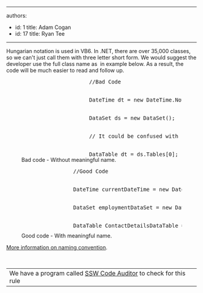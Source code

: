 

---
authors:
  - id: 1
    title: Adam Cogan
  - id: 17
    title: Ryan Tee
---




<span class='intro'> Hungarian notation is used in VB6. In .NET, there are over 35,000 classes, so&#160;we can't just call them with three letter short form. We would suggest the developer use the full class name as&#160; in example below. As a result, the code will be much easier to read and follow up. 
 </span>


  <dl class="badCode">
    <dt style="width&#58;92.04%;height&#58;206px;">
    <pre>                          //Bad Code<br><br>
                          DateTime dt = new DateTime.Now();
<br>
                          DataSet ds = new DataSet();
<br>
                          // It could be confused with Date time.
<br>
                          DataTable dt = ds.Tables[0];</pre>
    </dt>
    <dd>Bad code - Without meaningful name. </dd>
</dl>
<dl class="goodCode">
    <dt style="width&#58;92.33%;height&#58;170px;">
    <pre>                     //Good Code<br><br>
                     DateTime currentDateTime = new DateTime.Now();
<br>
                     DataSet employmentDataSet = new DataSet();
<br>
                     DataTable ContactDetailsDataTable = ds.Tables[0];</pre>
    </dt>
    <dd>Good code - With meaningful name. </dd>
</dl>
<p><a href="http&#58;//www.ssw.com.au/ssw/Standards/DeveloperDotNet/DotNetStandard_ObjectNaming.aspx">More information on naming convention</a>. </p>
<p>&#160;</p>
<table id="table30" class="clsSSWProductTable" cellspacing="2" summary="Code Auditor" cellpadding="2">
    <tbody>
        <tr>
            <td>We have a program called <a href="http&#58;//www.ssw.com.au/ssw/CodeAuditor/Default.aspx">SSW Code Auditor</a> to check for this rule</td>
        </tr>
    </tbody>
</table>




